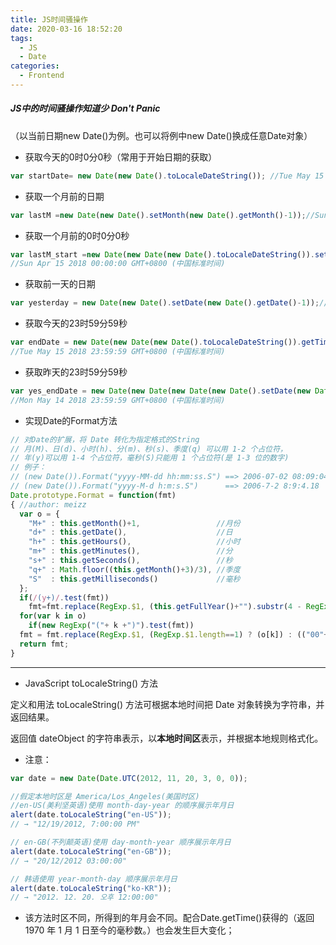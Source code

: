 ```yaml
---
title: JS时间骚操作
date: 2020-03-16 18:52:20
tags:
  - JS
  - Date
categories:
  - Frontend
---
```


##### JS中的时间骚操作知道少 Don't Panic

（以当前日期new Date()为例。也可以将例中new Date()换成任意Date对象）

- 获取今天的0时0分0秒（常用于开始日期的获取）

```js
var startDate= new Date(new Date().toLocaleDateString()); //Tue May 15 2018 00:00:00 GMT+0800 (中国标准时间)
```

- 获取一个月前的日期

```js
var lastM =new Date(new Date().setMonth(new Date().getMonth()-1));//Sun Apr 15 2018 09:18:08 GMT+0800 (中国标准时间)
```

- 获取一个月前的0时0分0秒

```js
var lastM_start =new Date(new Date(new Date().toLocaleDateString()).setMonth(new Date().getMonth()-1));
//Sun Apr 15 2018 00:00:00 GMT+0800 (中国标准时间)
```

- 获取前一天的日期

```js
var yesterday = new Date(new Date().setDate(new Date().getDate()-1));//Mon May 14 2018 09:26:39 GMT+0800 (中国标准时间)
```

- 获取今天的23时59分59秒

```js
var endDate = new Date(new Date(new Date().toLocaleDateString()).getTime()+24*60*60*1000-1);
//Tue May 15 2018 23:59:59 GMT+0800 (中国标准时间)
```

- 获取昨天的23时59分59秒

```js
var yes_endDate = new Date(new Date(new Date(new Date().setDate(new Date().getDate()-1)).toLocaleDateString()).getTime()+24*60*60*1000-1);
//Mon May 14 2018 23:59:59 GMT+0800 (中国标准时间)
```

- 实现Date的Format方法

```js
// 对Date的扩展，将 Date 转化为指定格式的String
// 月(M)、日(d)、小时(h)、分(m)、秒(s)、季度(q) 可以用 1-2 个占位符，
// 年(y)可以用 1-4 个占位符，毫秒(S)只能用 1 个占位符(是 1-3 位的数字)
// 例子：
// (new Date()).Format("yyyy-MM-dd hh:mm:ss.S") ==> 2006-07-02 08:09:04.423
// (new Date()).Format("yyyy-M-d h:m:s.S")      ==> 2006-7-2 8:9:4.18
Date.prototype.Format = function(fmt)
{ //author: meizz
  var o = {
    "M+" : this.getMonth()+1,                 //月份
    "d+" : this.getDate(),                    //日
    "h+" : this.getHours(),                   //小时
    "m+" : this.getMinutes(),                 //分
    "s+" : this.getSeconds(),                 //秒
    "q+" : Math.floor((this.getMonth()+3)/3), //季度
    "S"  : this.getMilliseconds()             //毫秒
  };
  if(/(y+)/.test(fmt))
    fmt=fmt.replace(RegExp.$1, (this.getFullYear()+"").substr(4 - RegExp.$1.length));
  for(var k in o)
    if(new RegExp("("+ k +")").test(fmt))
  fmt = fmt.replace(RegExp.$1, (RegExp.$1.length==1) ? (o[k]) : (("00"+ o[k]).substr((""+ o[k]).length)));
  return fmt;
}
```

---

- JavaScript toLocaleString() 方法

定义和用法
toLocaleString() 方法可根据本地时间把 Date 对象转换为字符串，并返回结果。

返回值
dateObject 的字符串表示，以**本地时间区**表示，并根据本地规则格式化。

- 注意：

```js
var date = new Date(Date.UTC(2012, 11, 20, 3, 0, 0));

//假定本地时区是 America/Los_Angeles(美国时区)
//en-US(美利坚英语)使用 month-day-year 的顺序展示年月日
alert(date.toLocaleString("en-US"));
// → "12/19/2012, 7:00:00 PM"

// en-GB(不列颠英语)使用 day-month-year 顺序展示年月日
alert(date.toLocaleString("en-GB"));
// → "20/12/2012 03:00:00"

// 韩语使用 year-month-day 顺序展示年月日
alert(date.toLocaleString("ko-KR"));
// → "2012. 12. 20. 오후 12:00:00"
```

- 该方法时区不同，所得到的年月会不同。配合Date.getTime()获得的（返回 1970 年 1 月 1 日至今的毫秒数。）也会发生巨大变化；
